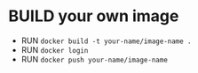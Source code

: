 BUILD your own image
====

* RUN `docker build -t your-name/image-name .`
* RUN `docker login`
* RUN `docker push your-name/image-name`
